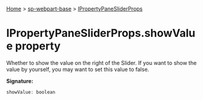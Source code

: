 <!-- docId=sp-webpart-base.ipropertypanesliderprops.showvalue -->

[Home](./index.md) &gt; [sp-webpart-base](./sp-webpart-base.md) &gt; [IPropertyPaneSliderProps](./sp-webpart-base.ipropertypanesliderprops.md)

# IPropertyPaneSliderProps.showValue property

Whether to show the value on the right of the Slider. If you want to show the value by yourself, you may want to set this value to false.

**Signature:**
```javascript
showValue: boolean
```

